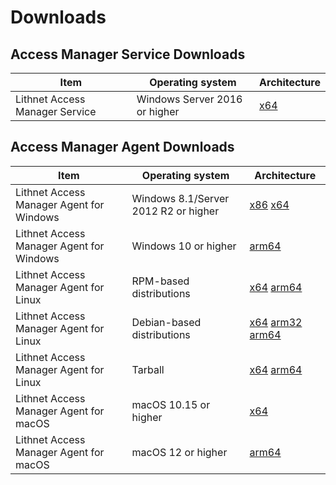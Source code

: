 # Downloads

## Access Manager Service Downloads
| Item | Operating system | Architecture |
| --- | --- | --- |
| Lithnet Access Manager Service | Windows Server 2016 or higher | [x64](https://github.com/lithnet/access-manager/releases/download/v2.0.8904-preview2/Lithnet.AccessManager.Service.Setup.exe)  |

## Access Manager Agent Downloads

| Item | Operating system | Architecture |
| --- | --- | --- |
| Lithnet Access Manager Agent for Windows | Windows 8.1/Server 2012 R2 or higher | [x86](https://github.com/lithnet/access-manager/releases/download/v2.0.8904-preview2/Lithnet.Access.Manager.Agent.Setup-x86.msi) [x64](https://github.com/lithnet/access-manager/releases/download/v2.0.8904-preview2/Lithnet.Access.Manager.Agent.Setup-x64.msi)  |
| Lithnet Access Manager Agent for Windows | Windows 10 or higher | [arm64](https://github.com/lithnet/access-manager/releases/download/v2.0.8904-preview2/Lithnet.Access.Manager.Agent.Setup-arm64.msi) |
| Lithnet Access Manager Agent for Linux | RPM-based distributions | [x64](https://github.com/lithnet/access-manager/releases/download/v2.0.8904-preview2/LithnetAccessManagerAgent_x86_64.rpm) [arm64](https://github.com/lithnet/access-manager/releases/download/v2.0.8904-preview2/LithnetAccessManagerAgent_aarch-64.rpm) |
| Lithnet Access Manager Agent for Linux | Debian-based distributions | [x64](https://github.com/lithnet/access-manager/releases/download/v2.0.8904-preview2/LithnetAccessManagerAgent_amd64.deb) [arm32](https://github.com/lithnet/access-manager/releases/download/v2.0.8904-preview2/LithnetAccessManagerAgent_arm32.deb) [arm64](https://github.com/lithnet/access-manager/releases/download/v2.0.8904-preview2/LithnetAccessManagerAgent_arm64.deb) |
| Lithnet Access Manager Agent for Linux | Tarball | [x64](https://github.com/lithnet/access-manager/releases/download/v2.0.8904-preview2/LithnetAccessManagerAgent_amd64.tar.gz) [arm64](https://github.com/lithnet/access-manager/releases/download/v2.0.8904-preview2/LithnetAccessManagerAgent_arm64.tar.gz) |
| Lithnet Access Manager Agent for macOS | macOS 10.15 or higher | [x64](https://github.com/lithnet/access-manager/releases/download/v2.0.8904-preview2/LithnetAccessManagerAgent-macos-x64.pkg) |
| Lithnet Access Manager Agent for macOS | macOS 12 or higher | [arm64](https://github.com/lithnet/access-manager/releases/download/v2.0.8904-preview2/LithnetAccessManagerAgent-macos-arm64.pkg) |

